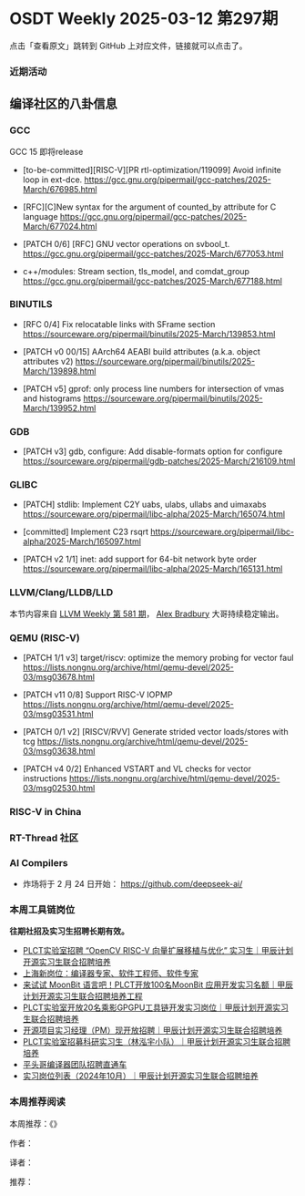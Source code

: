 # OSDT Weekly 2025-03-12 第297期

点击「查看原文」跳转到 GitHub 上对应文件，链接就可以点击了。

### 近期活动

## 编译社区的八卦信息

### GCC

GCC 15 即将release
- [to-be-committed][RISC-V][PR rtl-optimization/119099] Avoid infinite loop in ext-dce.
    https://gcc.gnu.org/pipermail/gcc-patches/2025-March/676985.html

- [RFC][C]New syntax for the argument of counted_by attribute for C language
    https://gcc.gnu.org/pipermail/gcc-patches/2025-March/677024.html

- [PATCH 0/6] [RFC] GNU vector operations on svbool_t.
    https://gcc.gnu.org/pipermail/gcc-patches/2025-March/677053.html

- c++/modules: Stream section, tls_model, and comdat_group
    https://gcc.gnu.org/pipermail/gcc-patches/2025-March/677188.html

### BINUTILS

- [RFC 0/4] Fix relocatable links with SFrame section
    https://sourceware.org/pipermail/binutils/2025-March/139853.html

- [PATCH v0 00/15] AArch64 AEABI build attributes (a.k.a. object attributes v2)
    https://sourceware.org/pipermail/binutils/2025-March/139898.html

- [PATCH v5] gprof: only process line numbers for intersection of vmas and histograms
    https://sourceware.org/pipermail/binutils/2025-March/139952.html

### GDB

- [PATCH v3] gdb, configure: Add disable-formats option for configure
    https://sourceware.org/pipermail/gdb-patches/2025-March/216109.html

### GLIBC

- [PATCH] stdlib: Implement C2Y uabs, ulabs, ullabs and uimaxabs
    https://sourceware.org/pipermail/libc-alpha/2025-March/165074.html

- [committed] Implement C23 rsqrt
    https://sourceware.org/pipermail/libc-alpha/2025-March/165097.html

- [PATCH v2 1/1] inet: add support for 64-bit network byte order
    https://sourceware.org/pipermail/libc-alpha/2025-March/165131.html

### LLVM/Clang/LLDB/LLD

本节内容来自 [LLVM Weekly 第 581 期](http://llvmweekly.org/issue/581)，
[Alex Bradbury](https://www.linkedin.com/in/alex-bradbury/) 大哥持续稳定输出。

### QEMU (RISC-V)

- [PATCH 1/1 v3] target/riscv: optimize the memory probing for vector faul
    https://lists.nongnu.org/archive/html/qemu-devel/2025-03/msg03678.html

- [PATCH v11 0/8] Support RISC-V IOPMP
    https://lists.nongnu.org/archive/html/qemu-devel/2025-03/msg03531.html

- [PATCH 0/1 v2] [RISCV/RVV] Generate strided vector loads/stores with tcg
    https://lists.nongnu.org/archive/html/qemu-devel/2025-03/msg03638.html

- [PATCH v4 0/2] Enhanced VSTART and VL checks for vector instructions
    https://lists.nongnu.org/archive/html/qemu-devel/2025-03/msg02530.html

### RISC-V in China

### RT-Thread 社区

### AI Compilers

- 炸场将于 2 月 24 日开始： https://github.com/deepseek-ai/

### 本周工具链岗位

**往期社招及实习生招聘长期有效。**

- [PLCT实验室招聘 “OpenCV RISC-V 向量扩展移植与优化” 实习生｜甲辰计划开源实习生联合招聘培养](https://mp.weixin.qq.com/s/NSFIlymcfe_gJBmJXK0Zng)
- [上海新岗位：编译器专家、软件工程师、软件专家](https://mp.weixin.qq.com/s/pX2R3znrPCxdsOLVg9YVXA)
- [来试试 MoonBit 语言吧！PLCT开放100名MoonBit 应用开发实习名额｜甲辰计划开源实习生联合招聘培养工程](https://mp.weixin.qq.com/s/VUwXNvYzharpK6Aou4hssw)
- [PLCT实验室开放20名乘影GPGPU工具链开发实习岗位｜甲辰计划开源实习生联合招聘培养](https://mp.weixin.qq.com/s/DalDbZYiP2IFALvB2Wwb6w)
- [开源项目实习经理（PM）现开放招聘｜甲辰计划开源实习生联合招聘培养](https://mp.weixin.qq.com/s/9uIxvaMOVjsbcGjHbidvgg)
- [PLCT实验室招募科研实习生（林泓宇小队）｜甲辰计划开源实习生联合招聘培养](https://mp.weixin.qq.com/s/8XtWlfBF9RxUoUCHskQpPw)
- [平头哥编译器团队招聘直通车](https://mp.weixin.qq.com/s/fRFWolihmi05hTuBvI8u2g)
- [实习岗位列表（2024年10月）｜甲辰计划开源实习生联合招聘培养](https://mp.weixin.qq.com/s/UCcsvhw6Kxw3EQOd0JVlUg)

### 本周推荐阅读

本周推荐：《》

作者：

译者：

推荐：
